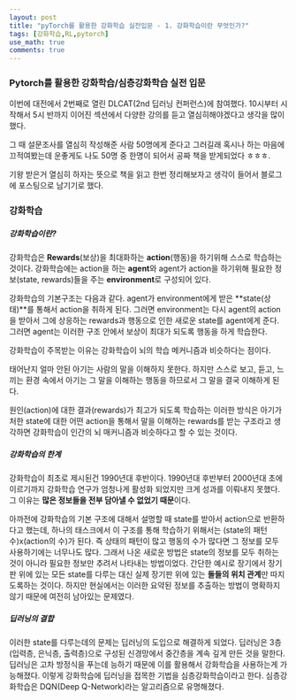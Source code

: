 ```yaml
---
layout: post
title: "pyTorch를 활용한 강화학습 실전입문 - 1. 강화학습이란 무엇인가?"
tags: [강화학습,RL,pytorch]
use_math: true
comments: true
---
```

### Pytorch를 활용한 강화학습/심층강화학습 실전 입문

이번에 대전에서 2번째로 열린 DLCAT(2nd 딥러닝 컨퍼런스)에 참여했다. 10시부터 시작해서 5시 반까지 이어진 섹션에서 다양한 강의를 듣고 열심히해야겠다고 생각을 많이했다.

그 때 설문조사를 열심히 작성해준 사람 50명에게 준다고 그러길래 혹시나 하는 마음에 끄적여봤는데 운좋게도 나도 50명 중 한명이 되어서 공짜 책을 받게되었다 ㅎㅎㅎ.

기왕 받은거 열심히 하자는 뜻으로 책을 읽고 한번 정리해보자고 생각이 들어서 블로그에 포스팅으로 남기기로 했다.

### 강화학습

##### 강화학습이란?

강화학습은 **Rewards**(보상)을 최대화하는 **action**(행동)을 하기위해 스스로 학습하는 것이다. 강화학습에는 action을 하는 **agent**와 agent가 action을 하기위해 필요한 정보(state, rewards)들을 주는 **environment**로 구성되어 있다.

강화학습의 기본구조는 다음과 같다. agent가 environment에게 받은 **state(상태)**를 통해서 action을 취하게 된다. 그러면 environment는 다시 agent의 action을 받아서 그에 상응하는 rewards과 행동으로 인한 새로운 state를 agent에게 준다. 그러면 agent는 이러한 구조 안에서 보상이 최대가 되도록 행동을 하게 학습한다.

강화학습이 주목받는 이유는 강화학습이 뇌의 학습 메커니즘과 비슷하다는 점이다.

태어난지 얼마 안된 아기는 사람의 말을 이해하지 못한다. 하지만 스스로 보고, 듣고, 느끼는 환경 속에서 아기는 그 말을 이해하는 행동을 하므로서 그 말을 결국 이해하게 된다.

원인(action)에 대한 결과(rewards)가 최고가 되도록 학습하는 이러한 방식은 아기가 처한 state에 대한 어떤 action을 통해서 말을 이해하는 rewards를 받는 구조라고 생각하면 강화학습이 인간의 뇌 매커니즘과 비슷하다고 할 수 있는 것이다.

##### 강화학습의 한계

강화학습이 최초로 제시된건 1990년대 후반이다. 1990년대 후반부터 2000년대 초에 이르기까지 강화학습 연구가 엄청나게 활성화 되었지만 크게 성과를 이뤄내지 못했다. 그 이유는 **많은 정보들을 전부 담아낼 수 없었기 때문**이다.

아까전에 강화학습의 기본 구조에 대해서 설명할 때 state를 받아서 action으로 반환하다고 했는데, 하나의 태스크에서 이 구조를 통해 학습하기 위해서는 (state의 패턴 수)x(action의 수)가 된다. 즉 상태의 패턴이 많고 행동의 수가 많다면 그 정보를 모두 사용하기에는 너무나도 많다. 그래서 나온 새로운 방법은 state의 정보를 모두 취하는 것이 아니라 필요한 정보만 추려서 나타내는 방법이었다. 간단한 예시로 장기에서 장기판 위에 있는 모든 state를 다루는 대신 실제 장기판 위에 있는 **돌들의 위치 관계**만 따지도록하는 것이다. 하지만 현실에서는 이러한 요약된 정보를 추출하는 방법이 명확하지 않기 때문에 여전히 남아있는 문제였다.

##### 딥러닝의 결합

이러한 state를 다루는데의 문제는 딥러닝의 도입으로 해결하게 되었다. 딥러닝은 3층(입력층, 은닉층, 출력층)으로 구성된 신경망에서 중간층을 계속 깊게 만든 것을 말한다. 딥러닝은 고차 방정식을 푸는데 능하기 때문에 이를 활용해서 강화학습을 사용하는게 가능해졌다. 이렇게 강화학습에 딥러닝을 접목한 기법을 심층강화학습이라고 한다. 심층강화학습은 DQN(Deep Q-Network)라는 알고리즘으로 유명해졌다.